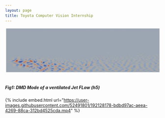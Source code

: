 ```yaml
---
layout: page
title: Toyota Computer Vision Internship
---
```


![IPM1_photo](/assets/BTP_img_1.png) <br /> <br />
##### Fig1: DMD Mode of a ventilated Jet FLow (h5)

{% include embed.html url="https://user-images.githubusercontent.com/52491801/192128178-bdbd97ac-aeea-4269-88ca-312bd4525cda.mp4" %}


